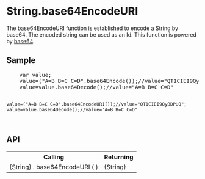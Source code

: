 <H1>String.base64EncodeURI</H1>

The base64EncodeURI function is established to encode a String by base64. The encoded string can be used as an Id.
This function is powered by <a href="https://github.com/dankogai/js-base64">base64</a>.

<h2>Sample</h2>
<pre>
	var value;
	value=("A=B B=C C=D".base64Encode());//value="QT1CIEI9QyBDPUQ=";
	value=value.base64Decode();//value="A=B B=C C=D"

	value=("A=B B=C C=D".base64EncodeURI());//value="QT1CIEI9QyBDPUQ";
	value=value.base64Decode();//value="A=B B=C C=D"
	
</pre>

<h2>API</h2>

<table>
<tr><th>Calling</th><th>Returning</th></tr>
<tr><td>{String} . base64EncodeURI ( )</td><td>{String}</td></tr>
</table>
